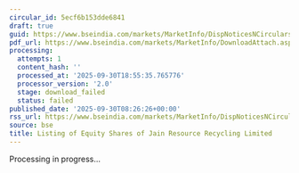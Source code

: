 ```yaml
---
circular_id: 5ecf6b153dde6841
draft: true
guid: https://www.bseindia.com/markets/MarketInfo/DispNoticesNCirculars.aspx?Noticeid={38C3EE39-2F05-477E-A0C3-CB3DB4F63C0F}&noticeno=20250930-9&dt=09/30/2025&icount=9&totcount=114&flag=0
pdf_url: https://www.bseindia.com/markets/MarketInfo/DownloadAttach.aspx?id=20250930-9&attachedId=
processing:
  attempts: 1
  content_hash: ''
  processed_at: '2025-09-30T18:55:35.765776'
  processor_version: '2.0'
  stage: download_failed
  status: failed
published_date: '2025-09-30T08:26:26+00:00'
rss_url: https://www.bseindia.com/markets/MarketInfo/DispNoticesNCirculars.aspx?Noticeid={38C3EE39-2F05-477E-A0C3-CB3DB4F63C0F}&noticeno=20250930-9&dt=09/30/2025&icount=9&totcount=114&flag=0
source: bse
title: Listing of Equity Shares of Jain Resource Recycling Limited
---
```


Processing in progress...